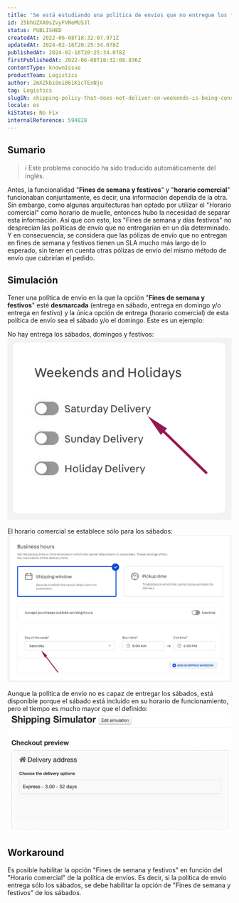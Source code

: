 ```yaml
---
title: 'Se está estudiando una política de envíos que no entregue los fines de semana'
id: 25bhUZXA9sZvyFVNeMUSJl
status: PUBLISHED
createdAt: 2022-06-08T18:32:07.971Z
updatedAt: 2024-02-16T20:25:34.078Z
publishedAt: 2024-02-16T20:25:34.078Z
firstPublishedAt: 2022-06-08T18:32:08.836Z
contentType: knownIssue
productTeam: Logistics
author: 2mXZkbi0oi061KicTExNjo
tag: Logistics
slugEN: shipping-policy-that-does-not-deliver-on-weekends-is-being-considered
locale: es
kiStatus: No Fix
internalReference: 594828
---
```


## Sumario

>ℹ️ Este problema conocido ha sido traducido automáticamente del inglés.


Antes, la funcionalidad "**Fines de semana y festivos**" y "**horario comercial**" funcionaban conjuntamente, es decir, una información dependía de la otra.
Sin embargo, como algunas arquitecturas han optado por utilizar el "Horario comercial" como horario de muelle, entonces hubo la necesidad de separar esta información.
Así que con esto, los "Fines de semana y días festivos" no desprecian las políticas de envío que no entregarían en un día determinado. Y en consecuencia, se considera que las pólizas de envío que no entregan en fines de semana y festivos tienen un SLA mucho más largo de lo esperado, sin tener en cuenta otras pólizas de envío del mismo método de envío que cubrirían el pedido.



## Simulación


Tener una política de envío en la que la opción "**Fines de semana y festivos**" esté **desmarcada** (entrega en sábado, entrega en domingo y/o entrega en festivo) y la única opción de entrega (horario comercial) de esta política de envío sea el sábado y/o el domingo. Este es un ejemplo:

No hay entrega los sábados, domingos y festivos:
 ![](https://raw.githubusercontent.com/vtexdocs/help-center-content/refs/heads/main/docs/es/known-issues/Logistics/se-esta-estudiando-una-politica-de-envios-que-no-entregue-los-fines-de-semana_1.png)

El horario comercial se establece sólo para los sábados:
 ![](https://raw.githubusercontent.com/vtexdocs/help-center-content/refs/heads/main/docs/es/known-issues/Logistics/se-esta-estudiando-una-politica-de-envios-que-no-entregue-los-fines-de-semana_2.png)

Aunque la política de envío no es capaz de entregar los sábados, está disponible porque el sábado está incluido en su horario de funcionamiento, pero el tiempo es mucho mayor que el definido:
 ![](https://raw.githubusercontent.com/vtexdocs/help-center-content/refs/heads/main/docs/es/known-issues/Logistics/se-esta-estudiando-una-politica-de-envios-que-no-entregue-los-fines-de-semana_3.png)



## Workaround


Es posible habilitar la opción "Fines de semana y festivos" en función del "Horario comercial" de la política de envíos. Es decir, si la política de envío entrega sólo los sábados, se debe habilitar la opción de "Fines de semana y festivos" de los sábados.

